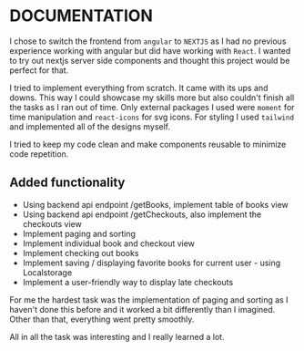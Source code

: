 # DOCUMENTATION

I chose to switch the frontend from `angular` to `NEXTJS` as I had no previous experience working with
angular but did have working with `React`. I wanted to try out nextjs server side components and thought
this project would be perfect for that.

I tried to implement everything from scratch. It came with its ups and downs.
This way I could showcase my skills more but also couldn't finish all the tasks as I ran out of time.
Only external packages I used were `moment` for time manipulation
and `react-icons` for svg icons. For styling I used `tailwind` and implemented all of the designs myself.

I tried to keep my code clean and make components reusable to minimize code repetition.

## Added functionality

- Using backend api endpoint /getBooks, implement table of books view
- Using backend api endpoint /getCheckouts, also implement the checkouts view
- Implement paging and sorting
- Implement individual book and checkout view
- Implement checking out books
- Implement saving / displaying favorite books for current user - using Localstorage
- Implement a user-friendly way to display late checkouts

For me the hardest task was the implementation of paging and sorting as I haven't done this before and it worked
a bit differently than I imagined.
Other than that, everything went pretty smoothly.

All in all the task was interesting and I really learned a lot. 



